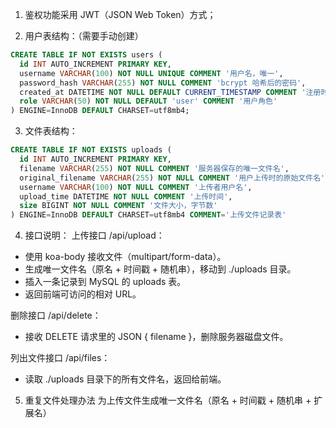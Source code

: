 1. 鉴权功能采用 JWT（JSON Web Token）方式；

2. 用户表结构：（需要手动创建）

```SQL
CREATE TABLE IF NOT EXISTS users (
  id INT AUTO_INCREMENT PRIMARY KEY,
  username VARCHAR(100) NOT NULL UNIQUE COMMENT '用户名，唯一',
  password_hash VARCHAR(255) NOT NULL COMMENT 'bcrypt 哈希后的密码',
  created_at DATETIME NOT NULL DEFAULT CURRENT_TIMESTAMP COMMENT '注册时间',
  role VARCHAR(50) NOT NULL DEFAULT 'user' COMMENT '用户角色'
) ENGINE=InnoDB DEFAULT CHARSET=utf8mb4;
```

3. 文件表结构：
```SQL
CREATE TABLE IF NOT EXISTS uploads (
  id INT AUTO_INCREMENT PRIMARY KEY,
  filename VARCHAR(255) NOT NULL COMMENT '服务器保存的唯一文件名',
  original_filename VARCHAR(255) NOT NULL COMMENT '用户上传时的原始文件名',
  username VARCHAR(100) NOT NULL COMMENT '上传者用户名',
  upload_time DATETIME NOT NULL COMMENT '上传时间',
  size BIGINT NOT NULL COMMENT '文件大小，字节数'
) ENGINE=InnoDB DEFAULT CHARSET=utf8mb4 COMMENT='上传文件记录表'
```

4. 接口说明：
上传接口 /api/upload：
* 使用 koa-body 接收文件（multipart/form-data）。
* 生成唯一文件名（原名 + 时间戳 + 随机串），移动到 ./uploads 目录。
* 插入一条记录到 MySQL 的 uploads 表。
* 返回前端可访问的相对 URL。

删除接口 /api/delete：
* 接收 DELETE 请求里的 JSON { filename }，删除服务器磁盘文件。

列出文件接口 /api/files：
* 读取 ./uploads 目录下的所有文件名，返回给前端。

5. 重复文件处理办法
   为上传文件生成唯一文件名（原名 + 时间戳 + 随机串 + 扩展名）